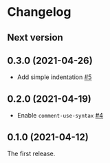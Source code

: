 # Changelog

## Next version

## 0.3.0 (2021-04-26)

- Add simple indentation [#5](https://github.com/ybiquitous/rbs-mode/pull/5)

## 0.2.0 (2021-04-19)

- Enable `comment-use-syntax` [#4](https://github.com/ybiquitous/rbs-mode/pull/4)

## 0.1.0 (2021-04-12)

The first release.

